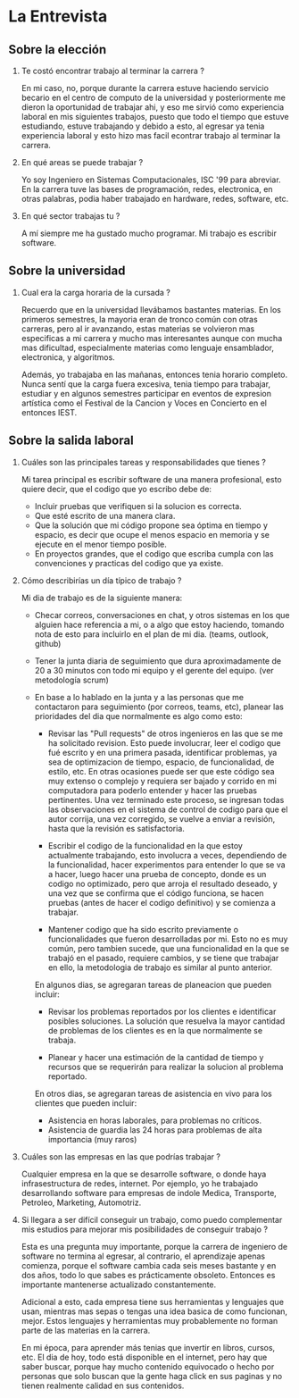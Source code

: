 # La Entrevista

## Sobre la elección

1. Te costó encontrar trabajo al terminar la carrera ?

   En mi caso, no, porque durante la carrera estuve haciendo servicio becario en el centro de computo de la universidad y posteriormente me dieron la oportunidad de trabajar ahi, y eso me sirvió como experiencia laboral en mis siguientes trabajos, puesto que todo el tiempo que estuve estudiando, estuve trabajando y debido a esto, al egresar ya tenia experiencia laboral y esto hizo mas facil econtrar trabajo al terminar la carrera.

1. En qué areas se puede trabajar ?

   Yo soy Ingeniero en Sistemas Computacionales, ISC '99 para abreviar.  En la carrera tuve las bases de programación, redes, electronica, en otras palabras, podia haber trabajado en hardware, redes, software, etc.

1. En qué sector trabajas tu ?

   A mí siempre me ha gustado mucho programar. Mi trabajo es escribir software.

## Sobre la universidad

1. Cual era la carga horaria de la cursada ?

   Recuerdo que en la universidad llevábamos bastantes materias. En los primeros semestres, la mayoria eran de tronco común con otras carreras, pero al ir avanzando, estas materias se volvieron mas especificas a mi carrera y mucho mas interesantes aunque con mucha mas dificultad, especialmente materias como lenguaje ensamblador, electronica, y algoritmos.
  
   Además, yo trabajaba en las mañanas, entonces tenia horario completo. Nunca sentí que la carga fuera excesiva, tenia tiempo para trabajar, estudiar y en algunos semestres participar en eventos de expresion artística como el Festival de la Cancion y Voces en Concierto en el entonces IEST.

## Sobre la salida laboral

1. Cuáles son las principales tareas y responsabilidades que tienes ?

   Mi tarea principal es escribir software de una manera profesional, esto quiere decir, que el codigo que yo escribo debe de:

   - Incluir pruebas que verifiquen si la solucion es correcta.
   - Que esté escrito de una manera clara.
   - Que la solución que mi código propone sea óptima en tiempo y espacio, es decir que ocupe el menos espacio en memoria y se ejecute en el menor tiempo posible.
   - En proyectos grandes, que el codigo que escriba cumpla con las convenciones y practicas del codigo que ya existe.

1. Cómo describirías un día típico de trabajo ?

   Mi dia de trabajo es de la siguiente manera:

   - Checar correos, conversaciones en chat, y otros sistemas en los que alguien hace referencia a mi, o a algo que estoy haciendo, tomando nota de esto para incluirlo en el plan de mi dia. (teams, outlook, github)
   - Tener la junta diaria de seguimiento que dura aproximadamente de 20 a 30 minutos con todo mi equipo y el gerente del equipo. (ver metodología scrum)
   - En base a lo hablado en la junta y a las personas que me contactaron para seguimiento (por correos, teams, etc), planear las prioridades del dia que normalmente es algo como esto:

      - Revisar las "Pull requests" de otros ingenieros en las que se me ha solicitado revision. Esto puede involucrar, leer el codigo que fué escrito y en una primera pasada, identificar problemas, ya sea de optimizacion de tiempo, espacio, de funcionalidad, de estilo, etc.  En otras ocasiones puede ser que este código sea muy extenso o complejo y requiera ser bajado y corrido en mi computadora para poderlo entender y hacer las pruebas pertinentes.  Una vez terminado este proceso, se ingresan todas las observaciones en el sistema de control de codigo para que el autor corrija, una vez corregido, se vuelve a enviar a revisión, hasta que la revisión es satisfactoria.

      - Escribir el codigo de la funcionalidad en la que estoy actualmente trabajando, esto involucra a veces, dependiendo de la funcionalidad, hacer experimentos para entender lo que se va a hacer, luego hacer una prueba de concepto, donde es un codigo no optimizado, pero que arroja el resultado deseado, y una vez que se confirma que el código funciona, se hacen pruebas (antes de hacer el codigo definitivo) y se comienza a trabajar.

      - Mantener codigo que ha sido escrito previamente o funcionalidades que fueron desarrolladas por mi. Esto no es muy común, pero tambien sucede, que una funcionalidad en la que se trabajó en el pasado, requiere cambios, y se tiene que trabajar en ello, la metodologia de trabajo es similar al punto anterior.

      En algunos dias, se agregaran tareas de planeacion que pueden incluir:

      - Revisar los problemas reportados por los clientes e identificar posibles soluciones. La solución que resuelva la mayor cantidad de problemas de los clientes es en la que normalmente se trabaja.

      - Planear y hacer una estimación de la cantidad de tiempo y recursos que se requerirán para realizar la solucion al problema reportado.

      En otros dias, se agregaran tareas de asistencia en vivo para los clientes que pueden incluir:

      - Asistencia en horas laborales, para problemas no críticos.
      - Asistencia de guardia las 24 horas para problemas de alta importancia (muy raros)

1. Cuáles son las empresas en las que podrías trabajar ?

   Cualquier empresa en la que se desarrolle software, o donde haya infrasestructura de redes, internet.  Por ejemplo, yo he trabajado desarrollando software para empresas de indole Medica, Transporte, Petroleo, Marketing, Automotriz. 
   
1. Si llegara a ser difícil conseguir un trabajo, como puedo complementar mis estudios para mejorar mis posibilidades de conseguir trabajo ?

   Esta es una pregunta muy importante, porque la carrera de ingeniero de software no termina al egresar, al contrario, el aprendizaje apenas comienza, porque el software cambia cada seis meses bastante y en dos años, todo lo que sabes es prácticamente obsoleto. Entonces es importante mantenerse actualizado constantemente.
   
   Adicional a esto, cada empresa tiene sus herramientas y lenguajes que usan, mientras mas sepas o tengas una idea basica de como funcionan, mejor. Estos lenguajes y herramientas muy probablemente no forman parte de las materias en la carrera.

   En mi época, para aprender más tenias que invertir en libros, cursos, etc. El dia de hoy, todo está disponible en el internet, pero hay que saber buscar, porque hay mucho contenido equivocado o hecho por personas que solo buscan que la gente haga click en sus paginas y no tienen realmente calidad en sus contenidos.